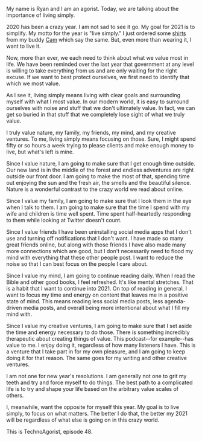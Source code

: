 My name is Ryan and I am an agorist. Today, we are talking about the importance of living simply.

2020 has been a crazy year. I am not sad to see it go. My goal for 2021 is to simplify. My motto for the year is "live simply." I just ordered some [shirts](https://www.amazon.com/gp/product/B07GHY3W7C) from my buddy [Cam](https://twitter.com/ThisIsMLGA) which say the same. But, even more than wearing it, I want to live it.

Now, more than ever, we each need to think about what we value most in life. We have been reminded over the last year that government at any level is willing to take everything from us and are only waiting for the right excuse. If we want to best protect ourselves, we first need to identify that which we most value.

As I see it, living simply means living with clear goals and surrounding myself with what I most value. In our modern world, it is easy to surround ourselves with noise and stuff that we don't ultimately value. In fact, we can get so buried in that stuff that we completely lose sight of what we truly value.

I truly value nature, my family, my friends, my mind, and my creative ventures. To me, living simply means focusing on those. Sure, I might spend fifty or so hours a week trying to please clients and make enough money to live, but what's left is mine.

Since I value nature, I am going to make sure that I get enough time outside. Our new land is in the middle of the forest and endless adventures are right outside our front door. I am going to make the most of that, spending time out enjoying the sun and the fresh air, the smells and the beautiful silence. Nature is a wonderful contrast to the crazy world we read about online.

Since I value my family, I am going to make sure that I look them in the eye when I talk to them. I am going to make sure that the time I spend with my wife and children is time well spent. Time spent half-heartedly responding to them while looking at Twitter doesn't count.

Since I value friends I have been uninstalling social media apps that I don't use and turning off notifications that I don't want. I have made so many great friends online, but along with those friends I have also made many more connections which are good, but I don't necessarily need to flood my mind with everything that these other people post. I want to reduce the noise so that I can best focus on the people I care about.

Since I value my mind, I am going to continue reading daily. When I read the Bible and other good books, I feel refreshed. It's like mental stretches. That is a habit that I want to continue into 2021. On top of reading in general, I want to focus my time and energy on content that leaves me in a positive state of mind. This means reading less social media posts, less agenda-driven media posts, and overall being more intentional about what I fill my mind with.

Since I value my creative ventures, I am going to make sure that I set aside the time and energy necessary to do those. There is something incredibly therapeutic about creating things of value. This podcast--for example--has value to me. I enjoy doing it, regardless of how many listeners I have. This is a venture that I take part in for my own pleasure, and I am going to keep doing it for that reason. The same goes for my writing and other creative ventures.

I am not one for new year's resolutions. I am generally not one to grit my teeth and try and force myself to do things. The best path to a complicated life is to try and shape your life based on the arbitrary value scales of others.

I, meanwhile, want the opposite for myself this year. My goal is to live simply, to focus on what matters. The better I do that, the better my 2021 will be regardless of what else is going on in this crazy world.

This is TechnoAgorist, episode 48.
